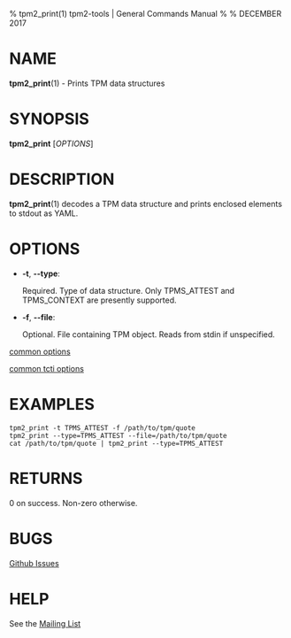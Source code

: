 % tpm2_print(1) tpm2-tools | General Commands Manual
%
% DECEMBER 2017

# NAME

**tpm2_print**(1) - Prints TPM data structures

# SYNOPSIS

**tpm2_print** [*OPTIONS*]

# DESCRIPTION

**tpm2_print**(1) decodes a TPM data structure and prints enclosed
elements to stdout as YAML.

# OPTIONS

  * **-t**, **--type**:

    Required. Type of data structure. Only TPMS\_ATTEST and TPMS\_CONTEXT are
    presently supported.

  * **-f**, **--file**:

    Optional. File containing TPM object. Reads from stdin if unspecified.

[common options](common/options.md)

[common tcti options](common/tcti.md)

# EXAMPLES

```
tpm2_print -t TPMS_ATTEST -f /path/to/tpm/quote
tpm2_print --type=TPMS_ATTEST --file=/path/to/tpm/quote
cat /path/to/tpm/quote | tpm2_print --type=TPMS_ATTEST
```

# RETURNS

0 on success. Non-zero otherwise.

# BUGS

[Github Issues](https://github.com/tpm2-software/tpm2-tools/issues)

# HELP

See the [Mailing List](https://lists.01.org/mailman/listinfo/tpm2)
